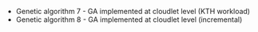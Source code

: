 
* Genetic algorithm 7 - GA implemented at cloudlet level (KTH workload)
* Genetic algorithm 8 - GA implemented at cloudlet level (incremental)

